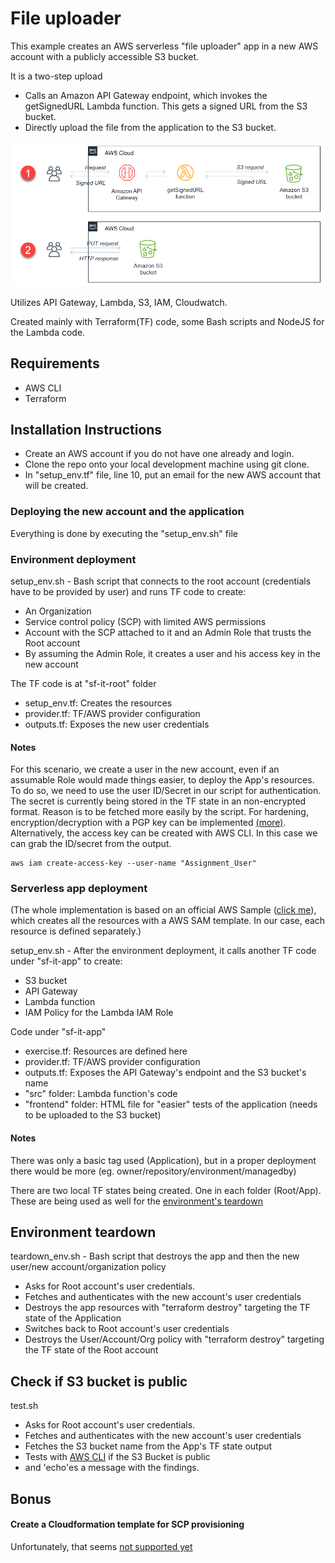 # File uploader
This example creates an AWS serverless "file uploader" app in a new AWS account with a publicly accessible S3 bucket.

It is a two-step upload

* Calls an Amazon API Gateway endpoint, which invokes the getSignedURL Lambda function. This gets a signed URL from the S3 bucket.
* Directly upload the file from the application to the S3 bucket.

![Architecture](docs/arch.png)

Utilizes API Gateway, Lambda, S3, IAM, Cloudwatch.

Created mainly with Terraform(TF) code, some Bash scripts and NodeJS for the Lambda code.

## Requirements
- AWS CLI
- Terraform

## Installation Instructions
- Create an AWS account if you do not have one already and login.
- Clone the repo onto your local development machine using git clone.
- In "setup_env.tf" file, line 10, put an email for the new AWS account that will be created.

### Deploying the new account and the application
Everything is done by executing the "setup_env.sh" file


### Environment deployment
setup_env.sh - Bash script that connects to the root account (credentials have to be provided by user) and runs TF code to create:
* An Organization
* Service control policy (SCP) with limited AWS permissions
* Account with the SCP attached to it and an Admin Role that trusts the Root account
* By assuming the Admin Role, it creates a user and his access key in the new account

The TF code is at "sf-it-root" folder
  * setup_env.tf: Creates the resources
  * provider.tf: TF/AWS provider configuration
  * outputs.tf: Exposes the new user credentials

#### Notes
For this scenario, we create a user in the new account, even if an assumable Role would made things easier, to deploy the App's resources.
To do so, we need to use the user ID/Secret in our script for authentication. The secret is currently being stored in the TF state in an non-encrypted format.
Reason is to be fetched more easily by the script. For hardening, encryption/decryption with a PGP
key can be implemented [(more)](https://registry.terraform.io/providers/hashicorp/aws/latest/docs/resources/iam_access_key#example-usage).
Alternatively, the access key can be created with AWS CLI. In this case we can grab the ID/secret from the output.
```
aws iam create-access-key --user-name "Assignment_User"
```

### Serverless app deployment
(The whole implementation is based on an official AWS Sample ([click me](https://github.com/aws-samples/amazon-s3-presigned-urls-aws-sam)),
which creates all the resources with a AWS SAM template. In our case, each resource is defined separately.)

setup_env.sh - After the environment deployment, it calls another TF code under "sf-it-app" to create:
* S3 bucket
* API Gateway
* Lambda function
* IAM Policy for the Lambda IAM Role

Code under "sf-it-app"
* exercise.tf: Resources are defined here
* provider.tf: TF/AWS provider configuration
* outputs.tf: Exposes the API Gateway's endpoint and the S3 bucket's name
* "src" folder: Lambda function's code
* "frontend" folder: HTML file for "easier" tests of the application (needs to be uploaded to the S3 bucket)

#### Notes
There was only a basic tag used (Application), but in a proper deployment there would be more (eg. owner/repository/environment/managedby)

There are two local TF states being created. One in each folder (Root/App).
These are being used as well for the [environment's teardown](#environment-teardown)

## Environment teardown
teardown_env.sh - Bash script that destroys the app and then the new user/new account/organization policy
- Asks for Root account's user credentials.
- Fetches and authenticates with the new account's user credentials
- Destroys the app resources with "terraform destroy" targeting the TF state of the Application
- Switches back to Root account's user credentials
- Destroys the User/Account/Org policy with "terraform destroy" targeting the TF state of the Root account

## Check if S3 bucket is public
test.sh
- Asks for Root account's user credentials.
- Fetches and authenticates with the new account's user credentials
- Fetches the S3 bucket name from the App's TF state output
- Tests with [AWS CLI](https://docs.aws.amazon.com/cli/latest/reference/s3api/get-bucket-policy-status.html) if the S3 Bucket is public
- and 'echo'es a message with the findings.


## Bonus
#### Create a Cloudformation template for SCP provisioning

Unfortunately, that seems [not supported yet](https://github.com/aws-cloudformation/cloudformation-coverage-roadmap/issues/806)
